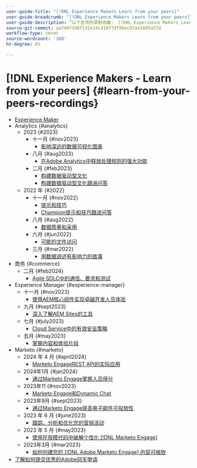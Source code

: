 ```yaml
---
user-guide-title: "[!DNL Experience Makers Learn from your peers]"
user-guide-breadcrumb: "[!DNL Experience Makers Learn from your peers]"
user-guide-description: “以下各项的录制收藏： [!DNL Experience Makers Learn from your peers]"
source-git-commit: aa7d6f3d8f132e14c318f7df9bec97aa3805a57d
workflow-type: tm+mt
source-wordcount: '168'
ht-degree: 8%

---
```



# [!DNL Experience Makers - Learn from your peers] {#learn-from-your-peers-recordings}

+ [Experience Maker](overview.md)
+ Analytics {#analytics}
   + 2023 {#2023}
      + 十一月 {#nov2023}
         + [影响深远的数据可视化图表](analytics/nov2023/impactful-data-visualizations.md)
      + 八月 {#aug2023}
         + [在Adobe Analytics中释放处理规则的强大功能](analytics/aug2023/processing-rules.md)
      + 二月 {#feb2023}
         + [构建数据驱动型文化](analytics/feb2023/data-driven-culture.md)
         + [构建数据驱动型文化跟进问答](analytics/feb2023/data-driven-culture-q-and-a.md)
   + 2022 年 {#2022}
      + 十一月 {#nov2022}
         + [提示和技巧](analytics/nov2022/tips-and-tricks.md)
         + [Champion提示和技巧跟进问答](analytics/nov2022/tips-and-tricks-q-and-a.md)
      + 八月 {#aug2022}
         + [数据质量和采用](analytics/aug2022/data-quality.md)
      + 六月 {#jun2022}
         + [可能的文件访问](analytics/june2022/mission-possible.md)
      + 三月 {#mar2022}
         + [用数据讲述有影响力的故事](analytics/mar2022/stories-with-data.md)
+ 商务 {#commerce}
   + 二月 {#feb2024}
      + [Agile SDLC中的通信、要求和测试](commerce/2024/agile-sdlc.md)
+ Experience Manager {#experience-manager}
   + 十一月 {#nov2023}
      + [使用AEM核心组件实现卓越开发人员体验](experience-manager/nov2023/core-components.md)
   + 九月 {#sept2023}
      + [深入了解AEM Sites的工具](experience-manager/sept2023/aem-sites-tools.md)
   + 七月 {#july2023}
      + [Cloud Service中的有效安全策略](experience-manager/july2023/effective-security-strategies-in-cloud-service.md)
   + 五月 {#may2023}
      + [掌握内容和体验片段](experience-manager/may2023/mastering-content-and-experience-fragments.md)
+ Marketo {#marketo}
   + 2024 年 4 月 {#april2024}
      + [Marketo EngageREST API的实际应用](marketo/april2024/practical-applications-of-marketo-engage-rest-api.md)
   + 2024年1月 {#jan2024}
      + [通过Marketo Engage掌握人员得分](marketo/jan2024/person-scoring-mastery.md)
   + 2023年11 {#nov2023}
      + [Marketo Engage和Dynamic Chat](marketo/nov2023/dynamic-chat.md)
   + 2023年9月 {#sept2023}
      + [通过Marketo Engage提高电子邮件可投放性](marketo/sept2023/email-deliverability.md)
   + 2023 年 6 月 {#june2023}
      + [跟踪、分析和优化您的营销活动](marketo/june2023/marketing-campaigns.md)
   + 2023 年 5 月 {#may2023}
      + [使用在规模代码中破解个性化 [!DNL Marketo Engage]](marketo/may2023/personalization-at-scale.md)
   + 2023年3月 {#mar2023}
      + [如何创建您的 [!DNL Adobe Marketo Engage] 内容可缩放](marketo/mar2023/templates-tokens-teamwork.md)
+ [了解如何提交优秀的Adobe冠军申请](./adobe-champion-application.md)
